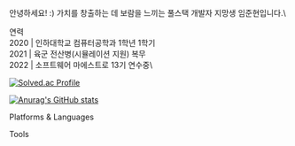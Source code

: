 안녕하세요! :) 가치를 창출하는 데 보람을 느끼는 풀스택 개발자 지망생 임준현입니다.\

연력\
2020 | 인하대학교 컴퓨터공학과 1학년 1학기\
2021 | 육군 전산병(시뮬레이션 지원) 복무\
2022 | 소프트웨어 마에스트로 13기 연수중\

[![Solved.ac Profile](http://mazassumnida.wtf/api/v2/generate_badge?boj=wnsgus821)](https://solved.ac/wnsgus821/)

[![Anurag's GitHub stats](https://github-readme-stats.vercel.app/api?username=AimHigher77)](https://github.com/anuraghazra/github-readme-stats)

Platforms & Languages


Tools
<!---
AimHigher77/AimHigher77 is a ✨ special ✨ repository because its `README.md` (this file) appears on your GitHub profile.
You can click the Preview link to take a look at your changes.
--->
